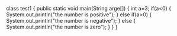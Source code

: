 class test1
{
public static void main(String arge[])
{
int a=3;
if(a<0)
{
System.out.println("the number is positive");
}
else if(a>0)
{
System.out.println("the number is negative");
}
else
{
System.out.println("the number is zero");
}
}
}
